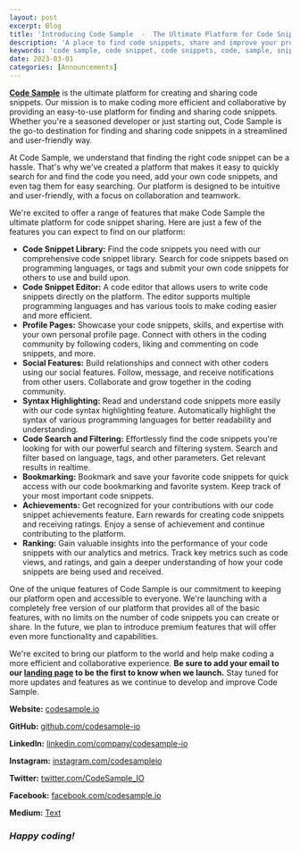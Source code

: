 ```yaml
---
layout: post
excerpt: Blog
title: 'Introducing Code Sample  -  The Ultimate Platform for Code Snippets (Coming Soon)'
description: 'A place to find code snippets, share and improve your programming skills.'
keywords: 'code sample, code snippet, code snippets, code, sample, snippet, snippets, programming, sharing, developer, technology, community'
date: 2023-03-01
categories: [Announcements]
---
```


**[Code Sample](https://codesample.io/)** is the ultimate platform for creating and sharing code snippets. Our mission is to make coding more efficient and collaborative by providing an easy-to-use platform for finding and sharing code snippets. Whether you're a seasoned developer or just starting out, Code Sample is the go-to destination for finding and sharing code snippets in a streamlined and user-friendly way.

At Code Sample, we understand that finding the right code snippet can be a hassle. That's why we've created a platform that makes it easy to quickly search for and find the code you need, add your own code snippets, and even tag them for easy searching. Our platform is designed to be intuitive and user-friendly, with a focus on collaboration and teamwork.

We're excited to offer a range of features that make Code Sample the ultimate platform for code snippet sharing. Here are just a few of the features you can expect to find on our platform:

- **Code Snippet Library:** Find the code snippets you need with our comprehensive code snippet library. Search for code snippets based on programming languages, or tags and submit your own code snippets for others to use and build upon.
- **Code Snippet Editor:** A code editor that allows users to write code snippets directly on the platform. The editor supports multiple programming languages and has various tools to make coding easier and more efficient.
- **Profile Pages:** Showcase your code snippets, skills, and expertise with your own personal profile page. Connect with others in the coding community by following coders, liking and commenting on code snippets, and more.
- **Social Features:** Build relationships and connect with other coders using our social features. Follow, message, and receive notifications from other users. Collaborate and grow together in the coding community.
- **Syntax Highlighting:** Read and understand code snippets more easily with our code syntax highlighting feature. Automatically highlight the syntax of various programming languages for better readability and understanding.
- **Code Search and Filtering:** Effortlessly find the code snippets you're looking for with our powerful search and filtering system. Search and filter based on language, tags, and other parameters. Get relevant results in realtime.
- **Bookmarking:** Bookmark and save your favorite code snippets for quick access with our code bookmarking and favorite system. Keep track of your most important code snippets.
- **Achievements:** Get recognized for your contributions with our code snippet achievements feature. Earn rewards for creating code snippets and receiving ratings. Enjoy a sense of achievement and continue contributing to the platform.
- **Ranking:** Gain valuable insights into the performance of your code snippets with our analytics and metrics. Track key metrics such as code views, and ratings, and gain a deeper understanding of how your code snippets are being used and received.

One of the unique features of Code Sample is our commitment to keeping our platform open and accessible to everyone. We're launching with a completely free version of our platform that provides all of the basic features, with no limits on the number of code snippets you can create or share. In the future, we plan to introduce premium features that will offer even more functionality and capabilities.

We're excited to bring our platform to the world and help make coding a more efficient and collaborative experience. **Be sure to add your email to our [landing page](https://codesample.io/) to be the first to know when we launch.** Stay tuned for more updates and features as we continue to develop and improve Code Sample.

**Website:** [codesample.io](https://codesample.io/)

**GitHub:** [github.com/codesample-io](https://github.com/codesample-io/)

**LinkedIn:** [linkedin.com/company/codesample-io](https://www.linkedin.com/company/codesample-io/)

**Instagram:** [instagram.com/codesampleio](https://www.instagram.com/codesampleio/)

**Twitter:** [twitter.com/CodeSample_IO](https://twitter.com/CodeSample_IO/)

**Facebook:** [facebook.com/codesample.io](https://www.facebook.com/codesample.io/)

**Medium:** [Text](URL)

### _Happy coding!_
